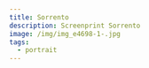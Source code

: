 ```yaml
---
title: Sorrento
description: Screenprint Sorrento
image: /img/img_e4698-1-.jpg
tags:
  - portrait
---
```

